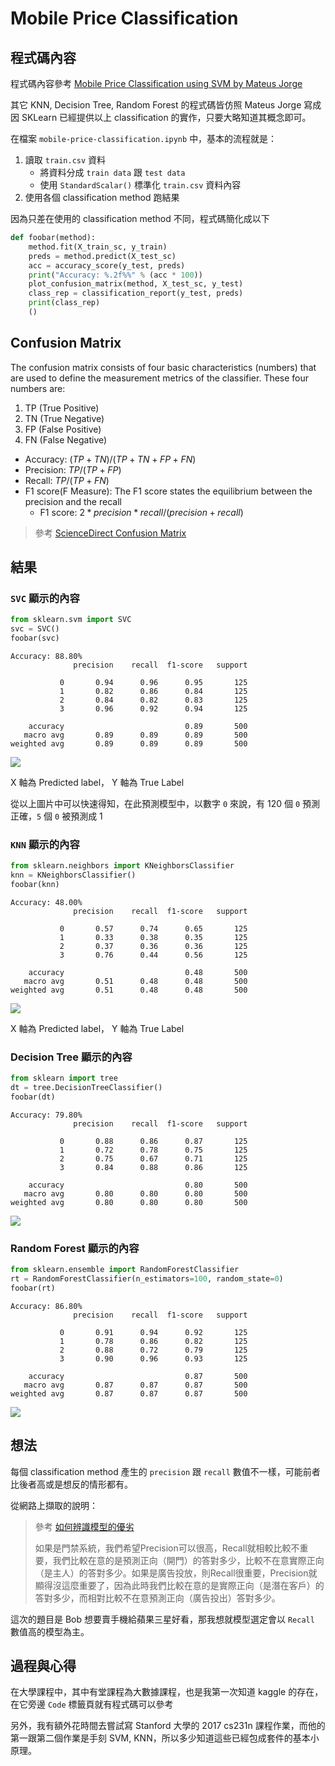 # Mobile Price Classification
## 程式碼內容
程式碼內容參考 [Mobile Price Classification using SVM by Mateus Jorge](https://www.kaggle.com/code/mateusjorge/mobile-price-classification-using-svm) 

其它 KNN, Decision Tree, Random Forest 的程式碼皆仿照 Mateus Jorge 寫成
因 SKLearn 已經提供以上 classification 的實作，只要大略知道其概念即可。

在檔案 ```mobile-price-classification.ipynb``` 中，基本的流程就是：
1. 讀取 ```train.csv``` 資料
    - 將資料分成 ```train data``` 跟 ```test data```
    - 使用 ```StandardScalar()``` 標準化 ```train.csv``` 資料內容
2. 使用各個 classification method 跑結果

因為只差在使用的 classification method 不同，程式碼簡化成以下
```python
def foobar(method):
    method.fit(X_train_sc, y_train)
    preds = method.predict(X_test_sc)
    acc = accuracy_score(y_test, preds)
    print("Accuracy: %.2f%%" % (acc * 100))
    plot_confusion_matrix(method, X_test_sc, y_test)
    class_rep = classification_report(y_test, preds)
    print(class_rep)
    ()
```

## Confusion Matrix

The confusion matrix consists of four basic characteristics (numbers) that are used to define the measurement metrics of the classifier. These four numbers are:
1. TP (True Positive)
2. TN (True Negative)
3. FP (False Positive)
4. FN (False Negative)

- Accuracy: $(TP + TN) / (TP + TN + FP + FN)$
- Precision: $TP / (TP + FP)$
- Recall: $TP / (TP + FN)$
- F1 score(F Measure): The F1 score states the equilibrium between the precision and the recall
    - F1 score: $2*precision*recall / (precision + recall)$
> 參考 [ScienceDirect Confusion Matrix](https://www.sciencedirect.com/topics/engineering/confusion-matrix#:~:text=A%20confusion%20matrix%20is%20a,performance%20of%20a%20classification%20algorithm.)

## 結果
### ```SVC``` 顯示的內容
```python
from sklearn.svm import SVC
svc = SVC()
foobar(svc)
```

```
Accuracy: 88.80%
              precision    recall  f1-score   support

           0       0.94      0.96      0.95       125
           1       0.82      0.86      0.84       125
           2       0.84      0.82      0.83       125
           3       0.96      0.92      0.94       125

    accuracy                           0.89       500
   macro avg       0.89      0.89      0.89       500
weighted avg       0.89      0.89      0.89       500
```

![](cm_svc.png)

X 軸為 Predicted label， Y 軸為 True Label

從以上圖片中可以快速得知，在此預測模型中，以數字 ```0``` 來說，有 120 個 ```0``` 預測正確，```5``` 個 ```0``` 被預測成 1 

### ```KNN``` 顯示的內容
```python
from sklearn.neighbors import KNeighborsClassifier
knn = KNeighborsClassifier()
foobar(knn)
```

```
Accuracy: 48.00%
              precision    recall  f1-score   support

           0       0.57      0.74      0.65       125
           1       0.33      0.38      0.35       125
           2       0.37      0.36      0.36       125
           3       0.76      0.44      0.56       125

    accuracy                           0.48       500
   macro avg       0.51      0.48      0.48       500
weighted avg       0.51      0.48      0.48       500
```

![](cm_knn.png)

X 軸為 Predicted label， Y 軸為 True Label

### Decision Tree 顯示的內容
```python
from sklearn import tree
dt = tree.DecisionTreeClassifier()
foobar(dt)
```

```
Accuracy: 79.80%
              precision    recall  f1-score   support

           0       0.88      0.86      0.87       125
           1       0.72      0.78      0.75       125
           2       0.75      0.67      0.71       125
           3       0.84      0.88      0.86       125

    accuracy                           0.80       500
   macro avg       0.80      0.80      0.80       500
weighted avg       0.80      0.80      0.80       500
```
![](cm_dt.png)

### Random Forest 顯示的內容
```python
from sklearn.ensemble import RandomForestClassifier
rt = RandomForestClassifier(n_estimators=100, random_state=0)
foobar(rt)
```

```
Accuracy: 86.80%
              precision    recall  f1-score   support

           0       0.91      0.94      0.92       125
           1       0.78      0.86      0.82       125
           2       0.88      0.72      0.79       125
           3       0.90      0.96      0.93       125

    accuracy                           0.87       500
   macro avg       0.87      0.87      0.87       500
weighted avg       0.87      0.87      0.87       500
```

![](cm_rf.png)

## 想法
每個 classification method 產生的 ```precision``` 跟 ```recall``` 數值不一樣，可能前者比後者高或是想反的情形都有。

從網路上擷取的說明：
> 參考 [如何辨識模型的優劣](https://www.ycc.idv.tw/confusion-matrix.html)
> 
> 如果是門禁系統，我們希望Precision可以很高，Recall就相較比較不重要，我們比較在意的是預測正向（開門）的答對多少，比較不在意實際正向（是主人）的答對多少。如果是廣告投放，則Recall很重要，Precision就顯得沒這麼重要了，因為此時我們比較在意的是實際正向（是潛在客戶）的答對多少，而相對比較不在意預測正向（廣告投出）答對多少。

這次的題目是 Bob 想要賣手機給蘋果三星好看，那我想就模型選定會以 ```Recall``` 數值高的模型為主。

## 過程與心得

在大學課程中，其中有堂課程為大數據課程，也是我第一次知道 kaggle 的存在，在它旁邊 ```Code``` 標籤頁就有程式碼可以參考

另外，我有額外花時間去嘗試寫 Stanford 大學的 2017 cs231n 課程作業，而他的第一跟第二個作業是手刻 SVM, KNN，所以多少知道這些已經包成套件的基本小原理。